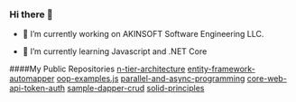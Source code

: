 ### Hi there 👋

- 🔭 I’m currently working on AKINSOFT Software Engineering LLC.

- 🌱 I’m currently learning Javascript and .NET Core

####My Public Repositories
[n-tier-architecture](https://github.com/sefagunduz/n-tier-architecture)
[entity-framework-automapper](https://github.com/sefagunduz/entity-framework-automapper)
[oop-examples.js](https://github.com/sefagunduz/oop-examples.js)
[parallel-and-async-programming](https://github.com/sefagunduz/parallel-and-async-programming)
[core-web-api-token-auth](https://github.com/sefagunduz/core-web-api-token-auth)
[sample-dapper-crud](https://github.com/sefagunduz/sample-dapper-crud)
[solid-principles](https://github.com/sefagunduz/solid-principles)

<!--
**sefagunduz/sefagunduz** is a ✨ _special_ ✨ repository because its `README.md` (this file) appears on your GitHub profile.

Here are some ideas to get you started:

- 🔭 I’m currently working on ...
- 🌱 I’m currently learning ...
- 👯 I’m looking to collaborate on ...
- 🤔 I’m looking for help with ...
- 💬 Ask me about ...
- 📫 How to reach me: ...
- 😄 Pronouns: ...
- ⚡ Fun fact: ...
-->
